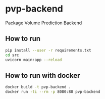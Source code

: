 # pvp-backend
Package Volume Prediction Backend


## How to run
```bash
pip install --user -r requirements.txt
cd src
uvicorn main:app --reload 
```


## How to run with docker
```bash
docker build -t pvp-backend .
docker run -ti --rm -p 8080:80 pvp-backend
```
